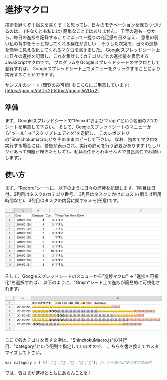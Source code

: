 # 進捗マクロ

技術を磨くぞ！論文を書くぞ！と思っても、日々のモチベーションを保ちつづけるのは、
(少なくとも私には) 簡単なことではありません。
千里の道も一歩から。毎日の進捗を記録することによって一握りの充足感を日々与え、
意思の弱い私の背中をそっと押してくれる存在が欲しい…
そうした次第で、日々の進捗を簡単に見える化してくれるマクロを書きました。
Googleスプレッドシート上に日々の進捗を記録し、これを集計してカテゴリごとの進捗量を表示するJavaScriptマクロです。
プログラムをGoogleスプレッドシートのマクロとして登録すれば、
Googleスプレッドシート上でメニューをクリックすることにより実行することができます。

サンプルのシート (閲覧のみ可能) をこちらにご用意しています:
[https://goo.gl/oVDrr2](https://goo.gl/oVDrr2)

## 準備

まず、Googleスプレッドシートで"Record"および"Graph"という名前の2つのシートを用意して下さい。
そして、Googleスプレッドシートのマニューから"ツール" -> "スクリプトエディタ"を選択し、
このレポジトリの"Shinchokumacro.js"をそのままコピーして下さい。
なお、初めてマクロを実行する場合には、警告が表示され、実行の許可を行う必要があります
(もしバグがあって問題が起きたとしても、私は責任をとれませんので自己責任でお願いします)。

## 使い方

まず、"Record"シートに、以下のように日々の進捗を記録します。1列目は日付、2列目はタスクのカテゴリ番号、
3列目はタスクにかけたコスト(例えば所用時間など)、4列目はタスクの内容に関するメモ(任意)です。

![record](fig/record.png)

そして、Googleスプレッドシートのメニューから"進捗マクロ" -> "進捗を可視化"を選択すれば、
以下のように、"Graph"シート上で進捗が簡易的に可視化されます。

![graph](fig/graph.png)

ここで各カテゴリを表す文字は、"ShinchokuMacro.js"の14行目、"category"という配列で指定していますので、
こちらを書き換えてカスタマイズして下さい。

```JavaScript
var category = ['🐱','🐶','🐧','🐰','🐤','🐹']; // バー表示に使う文字の配列
```

では、皆さまが進捗とともにあらんことを！

